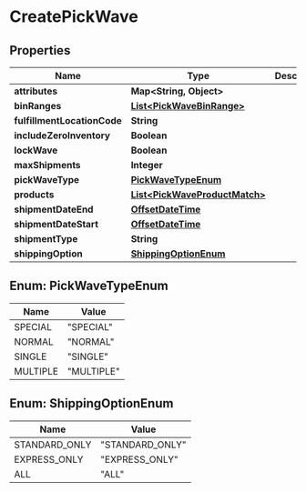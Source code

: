 
# CreatePickWave

## Properties
Name | Type | Description | Notes
------------ | ------------- | ------------- | -------------
**attributes** | **Map&lt;String, Object&gt;** |  |  [optional]
**binRanges** | [**List&lt;PickWaveBinRange&gt;**](PickWaveBinRange.md) |  |  [optional]
**fulfillmentLocationCode** | **String** |  |  [optional]
**includeZeroInventory** | **Boolean** |  |  [optional]
**lockWave** | **Boolean** |  |  [optional]
**maxShipments** | **Integer** |  |  [optional]
**pickWaveType** | [**PickWaveTypeEnum**](#PickWaveTypeEnum) |  |  [optional]
**products** | [**List&lt;PickWaveProductMatch&gt;**](PickWaveProductMatch.md) |  |  [optional]
**shipmentDateEnd** | [**OffsetDateTime**](OffsetDateTime.md) |  |  [optional]
**shipmentDateStart** | [**OffsetDateTime**](OffsetDateTime.md) |  |  [optional]
**shipmentType** | **String** |  |  [optional]
**shippingOption** | [**ShippingOptionEnum**](#ShippingOptionEnum) |  |  [optional]


<a name="PickWaveTypeEnum"></a>
## Enum: PickWaveTypeEnum
Name | Value
---- | -----
SPECIAL | &quot;SPECIAL&quot;
NORMAL | &quot;NORMAL&quot;
SINGLE | &quot;SINGLE&quot;
MULTIPLE | &quot;MULTIPLE&quot;


<a name="ShippingOptionEnum"></a>
## Enum: ShippingOptionEnum
Name | Value
---- | -----
STANDARD_ONLY | &quot;STANDARD_ONLY&quot;
EXPRESS_ONLY | &quot;EXPRESS_ONLY&quot;
ALL | &quot;ALL&quot;



